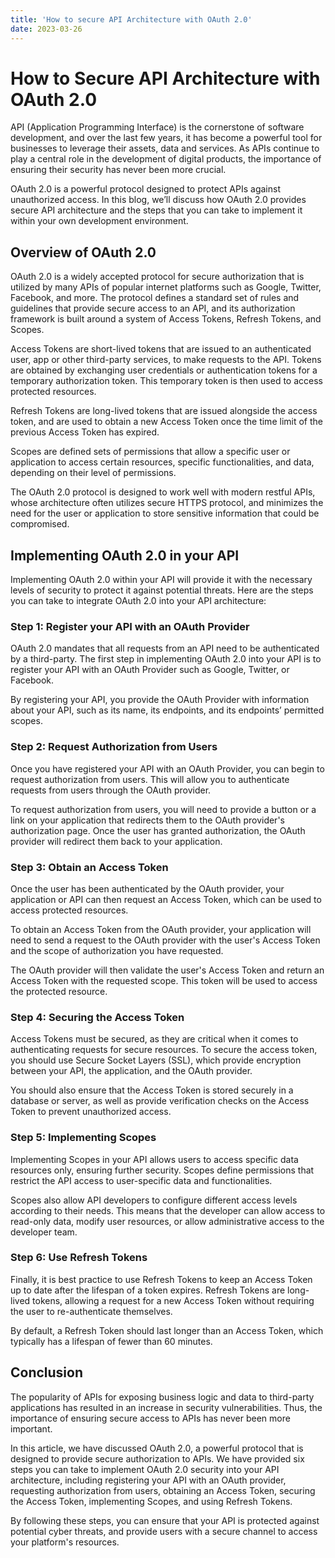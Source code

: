 ```yaml
---
title: 'How to secure API Architecture with OAuth 2.0'
date: 2023-03-26
---
```


# How to Secure API Architecture with OAuth 2.0

API (Application Programming Interface) is the cornerstone of software development, and over the last few years, it has become a powerful tool for businesses to leverage their assets, data and services. As APIs continue to play a central role in the development of digital products, the importance of ensuring their security has never been more crucial.

OAuth 2.0 is a powerful protocol designed to protect APIs against unauthorized access. In this blog, we’ll discuss how OAuth 2.0 provides secure API architecture and the steps that you can take to implement it within your own development environment.

## Overview of OAuth 2.0

OAuth 2.0 is a widely accepted protocol for secure authorization that is utilized by many APIs of popular internet platforms such as Google, Twitter, Facebook, and more. The protocol defines a standard set of rules and guidelines that provide secure access to an API, and its authorization framework is built around a system of Access Tokens, Refresh Tokens, and Scopes.

Access Tokens are short-lived tokens that are issued to an authenticated user, app or other third-party services, to make requests to the API. Tokens are obtained by exchanging user credentials or authentication tokens for a temporary authorization token. This temporary token is then used to access protected resources.

Refresh Tokens are long-lived tokens that are issued alongside the access token, and are used to obtain a new Access Token once the time limit of the previous Access Token has expired.

Scopes are defined sets of permissions that allow a specific user or application to access certain resources, specific functionalities, and data, depending on their level of permissions.

The OAuth 2.0 protocol is designed to work well with modern restful APIs, whose architecture often utilizes secure HTTPS protocol, and minimizes the need for the user or application to store sensitive information that could be compromised.

## Implementing OAuth 2.0 in your API

Implementing OAuth 2.0 within your API will provide it with the necessary levels of security to protect it against potential threats. Here are the steps you can take to integrate OAuth 2.0 into your API architecture:

### Step 1: Register your API with an OAuth Provider

OAuth 2.0 mandates that all requests from an API need to be authenticated by a third-party. The first step in implementing OAuth 2.0 into your API is to register your API with an OAuth Provider such as Google, Twitter, or Facebook.

By registering your API, you provide the OAuth Provider with information about your API, such as its name, its endpoints, and its endpoints’ permitted scopes.

### Step 2: Request Authorization from Users

Once you have registered your API with an OAuth Provider, you can begin to request authorization from users. This will allow you to authenticate requests from users through the OAuth provider.

To request authorization from users, you will need to provide a button or a link on your application that redirects them to the OAuth provider's authorization page. Once the user has granted authorization, the OAuth provider will redirect them back to your application.

### Step 3: Obtain an Access Token

Once the user has been authenticated by the OAuth provider, your application or API can then request an Access Token, which can be used to access protected resources.

To obtain an Access Token from the OAuth provider, your application will need to send a request to the OAuth provider with the user's Access Token and the scope of authorization you have requested.

The OAuth provider will then validate the user's Access Token and return an Access Token with the requested scope. This token will be used to access the protected resource.

### Step 4: Securing the Access Token

Access Tokens must be secured, as they are critical when it comes to authenticating requests for secure resources. To secure the access token, you should use Secure Socket Layers (SSL),  which provide encryption between your API, the application, and the OAuth provider.

You should also ensure that the Access Token is stored securely in a database or server, as well as provide verification checks on the Access Token to prevent unauthorized access.

### Step 5: Implementing Scopes

Implementing Scopes in your API allows users to access specific data resources only, ensuring further security. Scopes define permissions that restrict the API access to user-specific data and functionalities.

Scopes also allow API developers to configure different access levels according to their needs. This means that the developer can allow access to read-only data, modify user resources, or allow administrative access to the developer team.

### Step 6: Use Refresh Tokens

Finally, it is best practice to use Refresh Tokens to keep an Access Token up to date after the lifespan of a token expires. Refresh Tokens are long-lived tokens, allowing a request for a new Access Token without requiring the user to re-authenticate themselves.

By default, a Refresh Token should last longer than an Access Token, which typically has a lifespan of fewer than 60 minutes.

## Conclusion

The popularity of APIs for exposing business logic and data to third-party applications has resulted in an increase in security vulnerabilities. Thus, the importance of ensuring secure access to APIs has never been more important.

In this article, we have discussed OAuth 2.0, a powerful protocol that is designed to provide secure authorization to APIs. We have provided six steps you can take to implement OAuth 2.0 security into your API architecture, including registering your API with an OAuth provider, requesting authorization from users, obtaining an Access Token, securing the Access Token, implementing Scopes, and using Refresh Tokens.

By following these steps, you can ensure that your API is protected against potential cyber threats, and provide users with a secure channel to access your platform's resources.

